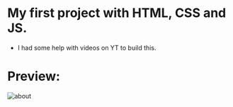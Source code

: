 # My first project with HTML, CSS and JS.
* I had some help with videos on YT to build this.

# Preview:
![about](https://user-images.githubusercontent.com/60194074/162658977-669e6027-c795-41b5-ae55-143356cb735b.png)

